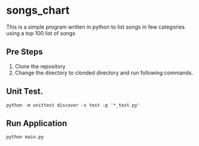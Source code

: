 # songs_chart
This is a simple program written in python to list songs in few categories using a top 100 list of songs

## Pre Steps
1. Clone the repository
2. Change the directory to clonded directory and run following commands.
## Unit Test.
```python -m unittest discover -s test -p '*_test.py'```

## Run Application
```python main.py```
